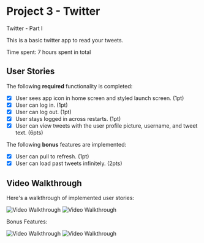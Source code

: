 # Project 3 - Twitter

Twitter - Part I

This is a basic twitter app to read your tweets.

Time spent: 7 hours spent in total

## User Stories

The following **required** functionality is completed:

- [x] User sees app icon in home screen and styled launch screen. (1pt)
- [x] User can log in. (1pt)
- [x] User can log out. (1pt)
- [x] User stays logged in across restarts. (1pt)
- [x] User can view tweets with the user profile picture, username, and tweet text. (6pts)

The following **bonus** features are implemented:

- [x] User can pull to refresh. (1pt)
- [x] User can load past tweets infinitely. (2pts)

## Video Walkthrough

Here's a walkthrough of implemented user stories:

<img src='http://g.recordit.co/VsQ6D2ki1G.gif' title='Video Walkthrough' width='' alt='Video Walkthrough' />


<img src='http://g.recordit.co/L5Gp9e7VqI.gif' title='Video Walkthrough' width='' alt='Video Walkthrough' />



Bonus Features:


<img src='http://g.recordit.co/G2IJJRRE6T.gif' title='Video Walkthrough' width='' alt='Video Walkthrough' />

<img src='http://g.recordit.co/RVvzn9d5Rs.gif' title='Video Walkthrough' width='' alt='Video Walkthrough' />

